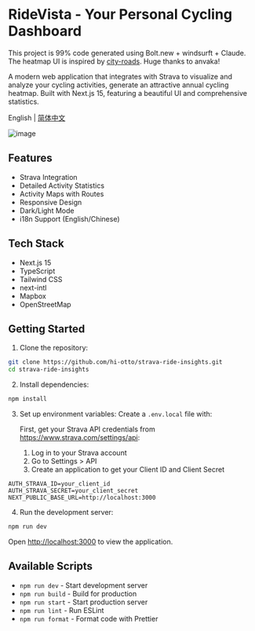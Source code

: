 # RideVista - Your Personal Cycling Dashboard

This project is 99% code generated using Bolt.new + windsurft + Claude. The heatmap UI is inspired by [city-roads](https://github.com/anvaka/city-roads). Huge thanks to anvaka!

A modern web application that integrates with Strava to visualize and analyze your cycling activities, generate an attractive annual cycling heatmap. Built with Next.js 15, featuring a beautiful UI and comprehensive statistics.


English | [简体中文](./README.zh-CN.md)

![image](https://github.com/user-attachments/assets/011e6598-2b0e-4b3c-a5d2-8ab9b242be21)

## Features

- Strava Integration
- Detailed Activity Statistics
- Activity Maps with Routes
- Responsive Design
- Dark/Light Mode
- i18n Support (English/Chinese)

## Tech Stack

- Next.js 15
- TypeScript
- Tailwind CSS
- next-intl
- Mapbox
- OpenStreetMap

## Getting Started

1. Clone the repository:

```bash
git clone https://github.com/hi-otto/strava-ride-insights.git
cd strava-ride-insights
```

2. Install dependencies:

```bash
npm install
```

3. Set up environment variables:
   Create a `.env.local` file with:

   First, get your Strava API credentials from https://www.strava.com/settings/api:

   1. Log in to your Strava account
   2. Go to Settings > API
   3. Create an application to get your Client ID and Client Secret

```
AUTH_STRAVA_ID=your_client_id
AUTH_STRAVA_SECRET=your_client_secret
NEXT_PUBLIC_BASE_URL=http://localhost:3000
```

4. Run the development server:

```bash
npm run dev
```

Open [http://localhost:3000](http://localhost:3000) to view the application.

## Available Scripts

- `npm run dev` - Start development server
- `npm run build` - Build for production
- `npm run start` - Start production server
- `npm run lint` - Run ESLint
- `npm run format` - Format code with Prettier
